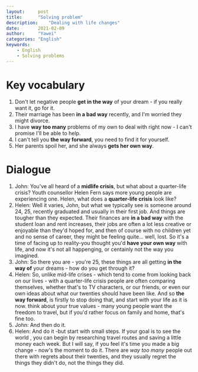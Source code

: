 ```yaml
---
layout:		post
title:		"Solving problem"
description:	"Dealing with life changes"
date:		2021-02-09
author:		"Yawei"
categories: "English"
keywords:
	- English
	- Solving problems
---
```


# Key vocabulary

1. Don't let negative people **get in the way** of your dream - if you really want it, go for it.
2. Their marriage has been **in a bad way** recently, and I'm worried they might divorce.
3. I have **way too many** problems of my own to deal with right now - I can't promise I'll be able to help.
4. I can't tell you **the way forward**, you need to find it for yourself.
5. Her parents spoil her, and she always **gets her own way**.

# Dialogue

1. John: You've all heard of a **midlife crisis**, but what about a quarter-life crisis? Youth counsellor Helen Fern says more young people are experiencing one. Helen, what does a **quarter-life crisis** look like?
2. Helen: Well it varies, John, but what we typically see is someone around 24, 25, recently graduated and usually in their first job. And things are tougher than they expected. Their finances are **in a bad way** with the student loan and rent increases, their jobs are often a lot less creative or enjoyable than they'd hoped for, and then of course with no children yet and no sense of career, they might be feeling quite... well, lost. So it's a time of facing up to reality-you thought you'd **have your own way** with life, and now it's not all happenging, or centainly not the way you imagined.
3. John: So there you are - you're 25, these things are all getting **in the way of** your dreams - how do you get through it?
4. Helen: So, unlike mid-life crises - which tend to come from looking back on our lives - with a quarter-life crisis people are often comparing themselves, whether that's to TV characters, or our friends, or even our own ideas about what our twenties should have been like. And so **the way forward**, is firstly to stop doing that, and start with your life as it is now. think about your true values - many young people want the freedom to travel, but if you'd rather focus on family and home, that's fine too.
5. John: And then do it.
6. Helen: And do it -but start with small steps. If your goal is to see the world , you can begin by researching travel routes and saving a little money each week. But I will say, if you feel it's time you made a big change - now's the moment to do it. There are *way too many* people out there with regrets about their twenties, and they usually regret the things they didn't do, not the things they did.
